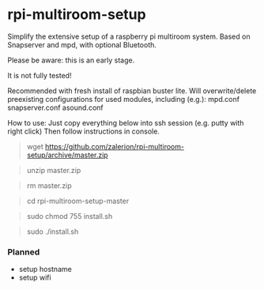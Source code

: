 # rpi-multiroom-setup
Simplify the extensive setup of a raspberry pi multiroom system. Based on Snapserver and mpd, with optional Bluetooth.


Please be aware: this is an early stage.

It is not fully tested!

Recommended with fresh install of raspbian buster lite.
Will overwrite/delete preexisting configurations for used modules, including (e.g.):
mpd.conf
snapserver.conf
asound.conf

How to use:
Just copy everything below into ssh session (e.g. putty with right click)
Then follow instructions in console.

> wget https://github.com/zalerion/rpi-multiroom-setup/archive/master.zip

> unzip master.zip

> rm master.zip 

> cd rpi-multiroom-setup-master

> sudo chmod 755 install.sh

> sudo ./install.sh



### Planned

* setup hostname
* setup wifi
